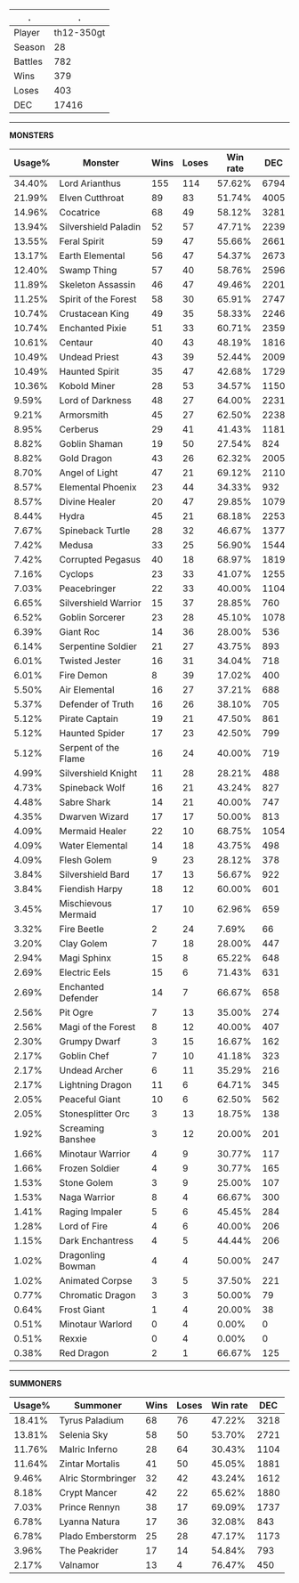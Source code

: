 .|.
|-|-
Player|th12-350gt
Season|28
Battles|782
Wins|379
Loses|403
DEC|17416

---
**MONSTERS**

Usage%|Monster|Wins|Loses|Win rate|DEC|
-|-|-|-|-|-|
34.40%|Lord Arianthus|155|114|57.62%|6794|
21.99%|Elven Cutthroat|89|83|51.74%|4005|
14.96%|Cocatrice|68|49|58.12%|3281|
13.94%|Silvershield Paladin|52|57|47.71%|2239|
13.55%|Feral Spirit|59|47|55.66%|2661|
13.17%|Earth Elemental|56|47|54.37%|2673|
12.40%|Swamp Thing|57|40|58.76%|2596|
11.89%|Skeleton Assassin|46|47|49.46%|2201|
11.25%|Spirit of the Forest|58|30|65.91%|2747|
10.74%|Crustacean King|49|35|58.33%|2246|
10.74%|Enchanted Pixie|51|33|60.71%|2359|
10.61%|Centaur|40|43|48.19%|1816|
10.49%|Undead Priest|43|39|52.44%|2009|
10.49%|Haunted Spirit|35|47|42.68%|1729|
10.36%|Kobold Miner|28|53|34.57%|1150|
9.59%|Lord of Darkness|48|27|64.00%|2231|
9.21%|Armorsmith|45|27|62.50%|2238|
8.95%|Cerberus|29|41|41.43%|1181|
8.82%|Goblin Shaman|19|50|27.54%|824|
8.82%|Gold Dragon|43|26|62.32%|2005|
8.70%|Angel of Light|47|21|69.12%|2110|
8.57%|Elemental Phoenix|23|44|34.33%|932|
8.57%|Divine Healer|20|47|29.85%|1079|
8.44%|Hydra|45|21|68.18%|2253|
7.67%|Spineback Turtle|28|32|46.67%|1377|
7.42%|Medusa|33|25|56.90%|1544|
7.42%|Corrupted Pegasus|40|18|68.97%|1819|
7.16%|Cyclops|23|33|41.07%|1255|
7.03%|Peacebringer|22|33|40.00%|1104|
6.65%|Silvershield Warrior|15|37|28.85%|760|
6.52%|Goblin Sorcerer|23|28|45.10%|1078|
6.39%|Giant Roc|14|36|28.00%|536|
6.14%|Serpentine Soldier|21|27|43.75%|893|
6.01%|Twisted Jester|16|31|34.04%|718|
6.01%|Fire Demon|8|39|17.02%|400|
5.50%|Air Elemental|16|27|37.21%|688|
5.37%|Defender of Truth|16|26|38.10%|705|
5.12%|Pirate Captain|19|21|47.50%|861|
5.12%|Haunted Spider|17|23|42.50%|799|
5.12%|Serpent of the Flame|16|24|40.00%|719|
4.99%|Silvershield Knight|11|28|28.21%|488|
4.73%|Spineback Wolf|16|21|43.24%|827|
4.48%|Sabre Shark|14|21|40.00%|747|
4.35%|Dwarven Wizard|17|17|50.00%|813|
4.09%|Mermaid Healer|22|10|68.75%|1054|
4.09%|Water Elemental|14|18|43.75%|498|
4.09%|Flesh Golem|9|23|28.12%|378|
3.84%|Silvershield Bard|17|13|56.67%|922|
3.84%|Fiendish Harpy|18|12|60.00%|601|
3.45%|Mischievous Mermaid|17|10|62.96%|659|
3.32%|Fire Beetle|2|24|7.69%|66|
3.20%|Clay Golem|7|18|28.00%|447|
2.94%|Magi Sphinx|15|8|65.22%|648|
2.69%|Electric Eels|15|6|71.43%|631|
2.69%|Enchanted Defender|14|7|66.67%|658|
2.56%|Pit Ogre|7|13|35.00%|274|
2.56%|Magi of the Forest|8|12|40.00%|407|
2.30%|Grumpy Dwarf|3|15|16.67%|162|
2.17%|Goblin Chef|7|10|41.18%|323|
2.17%|Undead Archer|6|11|35.29%|216|
2.17%|Lightning Dragon|11|6|64.71%|345|
2.05%|Peaceful Giant|10|6|62.50%|562|
2.05%|Stonesplitter Orc|3|13|18.75%|138|
1.92%|Screaming Banshee|3|12|20.00%|201|
1.66%|Minotaur Warrior|4|9|30.77%|117|
1.66%|Frozen Soldier|4|9|30.77%|165|
1.53%|Stone Golem|3|9|25.00%|107|
1.53%|Naga Warrior|8|4|66.67%|300|
1.41%|Raging Impaler|5|6|45.45%|284|
1.28%|Lord of Fire|4|6|40.00%|206|
1.15%|Dark Enchantress|4|5|44.44%|206|
1.02%|Dragonling Bowman|4|4|50.00%|247|
1.02%|Animated Corpse|3|5|37.50%|221|
0.77%|Chromatic Dragon|3|3|50.00%|79|
0.64%|Frost Giant|1|4|20.00%|38|
0.51%|Minotaur Warlord|0|4|0.00%|0|
0.51%|Rexxie|0|4|0.00%|0|
0.38%|Red Dragon|2|1|66.67%|125|

---
**SUMMONERS**

Usage%|Summoner|Wins|Loses|Win rate|DEC|
-|-|-|-|-|-|
18.41%|Tyrus Paladium|68|76|47.22%|3218|
13.81%|Selenia Sky|58|50|53.70%|2721|
11.76%|Malric Inferno|28|64|30.43%|1104|
11.64%|Zintar Mortalis|41|50|45.05%|1881|
9.46%|Alric Stormbringer|32|42|43.24%|1612|
8.18%|Crypt Mancer|42|22|65.62%|1880|
7.03%|Prince Rennyn|38|17|69.09%|1737|
6.78%|Lyanna Natura|17|36|32.08%|843|
6.78%|Plado Emberstorm|25|28|47.17%|1173|
3.96%|The Peakrider|17|14|54.84%|793|
2.17%|Valnamor|13|4|76.47%|450|

